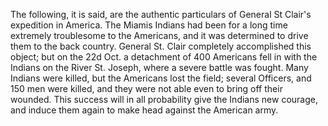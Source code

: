   The following, it is said, are the authentic particulars of General St Clair's expedition in America. The Miamis Indians had been for a long time extremely troublesome to the Americans, and it was determined to drive them to the back country. General St. Clair completely accomplished this object; but on the 22d Oct. a detachment of 400 Americans fell in with the Indians on the River St. Joseph, where a severe battle was fought. Many Indians were killed, but the Americans lost the field; several Officers, and 150 men were killed, and they were not able even to bring off their wounded. This success will in all probability give the Indians new courage, and induce them again to make head against the American army.